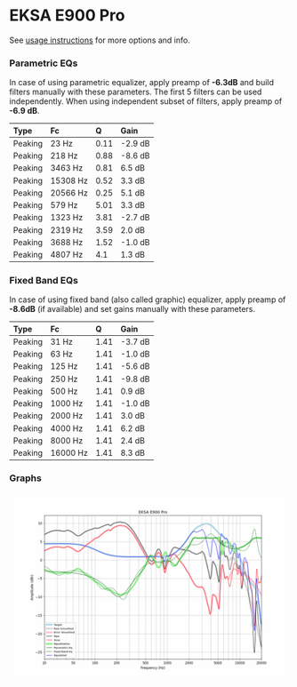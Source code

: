 # EKSA E900 Pro
See [usage instructions](https://github.com/jaakkopasanen/AutoEq#usage) for more options and info.

### Parametric EQs
In case of using parametric equalizer, apply preamp of **-6.3dB** and build filters manually
with these parameters. The first 5 filters can be used independently.
When using independent subset of filters, apply preamp of **-6.9 dB**.

| Type    | Fc       |    Q | Gain    |
|:--------|:---------|:-----|:--------|
| Peaking | 23 Hz    | 0.11 | -2.9 dB |
| Peaking | 218 Hz   | 0.88 | -8.6 dB |
| Peaking | 3463 Hz  | 0.81 | 6.5 dB  |
| Peaking | 15308 Hz | 0.52 | 3.3 dB  |
| Peaking | 20566 Hz | 0.25 | 5.1 dB  |
| Peaking | 579 Hz   | 5.01 | 3.3 dB  |
| Peaking | 1323 Hz  | 3.81 | -2.7 dB |
| Peaking | 2319 Hz  | 3.59 | 2.0 dB  |
| Peaking | 3688 Hz  | 1.52 | -1.0 dB |
| Peaking | 4807 Hz  | 4.1  | 1.3 dB  |

### Fixed Band EQs
In case of using fixed band (also called graphic) equalizer, apply preamp of **-8.6dB**
(if available) and set gains manually with these parameters.

| Type    | Fc       |    Q | Gain    |
|:--------|:---------|:-----|:--------|
| Peaking | 31 Hz    | 1.41 | -3.7 dB |
| Peaking | 63 Hz    | 1.41 | -1.0 dB |
| Peaking | 125 Hz   | 1.41 | -5.6 dB |
| Peaking | 250 Hz   | 1.41 | -9.8 dB |
| Peaking | 500 Hz   | 1.41 | 0.9 dB  |
| Peaking | 1000 Hz  | 1.41 | -1.0 dB |
| Peaking | 2000 Hz  | 1.41 | 3.0 dB  |
| Peaking | 4000 Hz  | 1.41 | 6.2 dB  |
| Peaking | 8000 Hz  | 1.41 | 2.4 dB  |
| Peaking | 16000 Hz | 1.41 | 8.3 dB  |

### Graphs
![](./EKSA%20E900%20Pro.png)